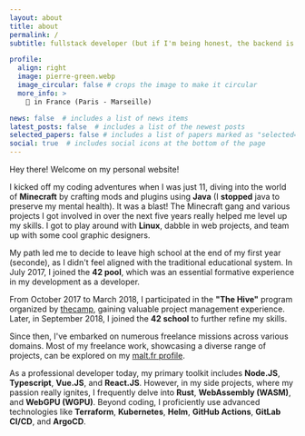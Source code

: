 ```yaml
---
layout: about
title: about
permalink: /
subtitle: fullstack developer (but if I'm being honest, the backend is where my heart truly lies!)

profile:
  align: right
  image: pierre-green.webp
  image_circular: false # crops the image to make it circular
  more_info: >
    🚚 in France (Paris - Marseille) 

news: false  # includes a list of news items
latest_posts: false  # includes a list of the newest posts
selected_papers: false # includes a list of papers marked as "selected={true}"
social: true  # includes social icons at the bottom of the page
---
```


Hey there! Welcome on my personal website!

I kicked off my coding adventures when I was just 11, diving into the world of **Minecraft** by crafting mods and plugins using **Java** (I **stopped** java to preserve my mental health). It was a blast! The Minecraft gang and various projects I got involved in over the next five years really helped me level up my skills. I got to play around with **Linux**, dabble in web projects, and team up with some cool graphic designers.

My path led me to decide to leave high school at the end of my first year (seconde), as I didn't feel aligned with the traditional educational system. In July 2017, I joined the **42 pool**, which was an essential formative experience in my development as a developer.

From October 2017 to March 2018, I participated in the **"The Hive"** program organized by [thecamp](https://www.thecamp.fr/), gaining valuable project management experience. Later, in September 2018, I joined the **42 school** to further refine my skills.

Since then, I've embarked on numerous freelance missions across various domains. Most of my freelance work, showcasing a diverse range of projects, can be explored on my [malt.fr profile](https://www.malt.fr/profile/pieerotgg).

As a professional developer today, my primary toolkit includes **Node.JS**, **Typescript**, **Vue.JS**, and **React.JS**. However, in my side projects, where my passion really ignites, I frequently delve into **Rust**, **WebAssembly (WASM)**, and **WebGPU (WGPU)**. Beyond coding, I proficiently use advanced technologies like **Terraform**, **Kubernetes**, **Helm**, **GitHub Actions**, **GitLab CI/CD**, and **ArgoCD**.